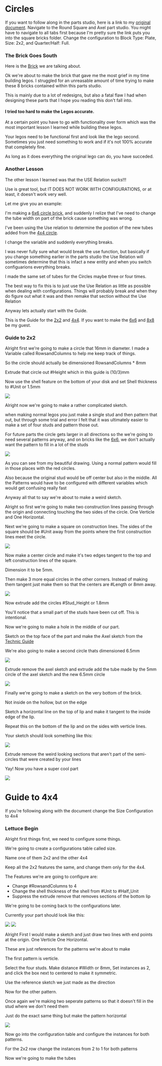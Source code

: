 # Circles 

If you want to follow along in the parts studio, here is a link to my [original document](https://cvilleschools.onshape.com/documents/18c55e9aeb64057e8e0fbb6a/w/5c06b8e3c4dcf6e948152fa4/e/18df3578f02c775cfcadaef9?configuration=List_8xTqWDMkkCG2Mw%3D_2x2%3BList_ArQ6GsCPNSkQoQ%3DDefault%3BList_Izy0ldJ6UfParG%3DDefault%3BList_tmPjPdZ9wrB2lD%3DDefault&renderMode=0&uiState=6290d24be366b652b2773d0f). Navigate to the Round Square and Axel part studio. You might have to navigate to all tabs first because I'm pretty sure the link puts you into the square bricks folder. Change the configuration to Block Type: Plate, Size: 2x2, and Quarter/Half: Full. 

### The Brick Goes South 

Here is the [Brick](https://www.bricklink.com/v2/catalog/catalogitem.page?P=4032#T=C) we are talking about. 

Ok we're about to make the brick that gave me the most grief in my time building legos. I struggled for an unreasable amount of time trying to make these 8 bricks contained within this parts studio. 

This is mainly due to a lot of redesigns, but also a fatal flaw I had when designing these parts that I hope you reading this don't fall into. 

#### I tried too hard to make the Legos accurate. 

At a certain point you have to go with functionality over form which was the most important lesson I learned while building these legos. 

Your legos need to be functional first and look like the lego second. Sometimes you just need something to work and if it's not 100% accurate that completely fine. 

As long as it does everything the original lego can do, you have succeded. 

### Another Lesson 

The other lesson I learned was that the USE Relation sucks!!!

Use is great tool, but IT DOES NOT WORK WITH CONFIGURATIONS, or at least, it doesn't work very well. 

Let me give you an example:

I'm making a [6x6 circle brick](https://www.bricklink.com/v2/catalog/catalogitem.page?P=11213#T=C), and suddenly I relize that I've need to change the tube width on part of the brick cause something was wrong. 

I've been using the Use relation to determine the postion of the new tubes added from the [4x4 circle](https://www.bricklink.com/v2/catalog/catalogitem.page?P=60474#T=C).

I change the variable and suddenly everything breaks. 

I was never fully sure what would break the use function, but basically if you change something earlier in the parts studio the Use Relation will sometimes determine that this is infact a new entity and when you switch configuarions everything breaks. 

I made the same set of tubes for the Circles maybe three or four times. 

The best way to fix this is to just use the Use Relation as little as possible when dealing with configurations. Things will probably break and when they do figure out what it was and then remake that section without the Use Relation 

Anyway lets actually start with the Guide. 

This is the Guide for the [2x2](https://www.bricklink.com/v2/catalog/catalogitem.page?P=4032#T=C) and [4x4](https://www.bricklink.com/v2/catalog/catalogitem.page?P=60474#T=C). If you want to make the [6x6](https://www.bricklink.com/v2/catalog/catalogitem.page?P=11213#T=C) and [8x8](https://www.brickowl.com/catalog/lego-plate-8-x-8-circle-74611) be my guest. 

### Guide to 2x2 

Alright first we're going to make a circle that 16mm in diameter. I made a Variable called RowsandColumns to help me keep track of things.  

So the circle should actually be dimensioned RowsandColumns * 8mm 

Extrude that circle out #Height which in this guide is (10/3)mm 

Now use the shell feature on the bottom of your disk and set Shell thickness to #Unit or 1.5mm

<img src="Photos/Circle(1).PNG">

Alright now we're going to make a rather complicated sketch. 

when making normal legos you just make a single stud and then pattern that out, but through some trial and error I felt that it was ultimately easier to make a set of four studs and pattern those out. 

For future parts the circle gets larger in all directions so the we're going to need several patterns anyway, and on bricks like the [6x6](https://www.bricklink.com/v2/catalog/catalogitem.page?P=11213#T=C), we don't actually want the pattern to fill in a lot of the studs 

<img src="Photos/Circle(2).PNG">

As you can see from my beautiful drawing. Using a normal pattern would fill in those places with the red circles. 

Also because the original stud would be off center but also in the middle. All the Patterns would have to be configured with different variables which would get confusing really fast 

Anyway all that to say we're about to make a weird sketch. 

Alright so first we're going to make two construction lines passing through the origin and connecting touching the two sides of the circle. One Verticle and One Horizontal. 

Next we're going to make a square on construction lines. The sides of the square should be #Unit away from the points where the first construction lines meet the circle. 

<img src="Photos/Circle(3).PNG">

Now make a center circle and make it's two edges tangent to the top and left construction lines of the square. 

Dimension it to be 5mm.

Then make 3 more equal circles in the other corners. Instead of making them tangent just make them so that the centers are #Length or 8mm away. 

<img src="Photos/Circle(4).PNG">

Now extrude add the circles #Stud_Height or 1.8mm 

You'll notice that a small part of the studs have been cut off. This is intentional.

Now we're going to make a hole in the middle of our part. 

Sketch on the top face of the part and make the Axel sketch from the [Technic Guide](Technic.md)

We're also going to make a second circle thats dimensioned 6.5mm 

<img src="Photos/Circle(5).PNG">

Extrude remove the axel sketch and extrude add the tube made by the 5mm circle of the axel sketch and the new 6.5mm circle 

<img src="Photos/Circle(6).PNG">

Finally we're going to make a sketch on the very bottom of the brick. 

Not inside on the hollow, but on the edge

Sketch a horizontal line on the top of lip and make it tangent to the inside edge of the lip.

Repeat this on the bottom of the lip and on the sides with verticle lines. 

Your sketch should look something like this:

<img src="Photos/Circle(7).PNG">

Extrude remove the weird looking sections that aren't part of the semi-circles that were created by your lines 

Yay! Now you have a super cool part 

<img src="Photos/Circle.PNG">

# Guide to 4x4 

If you're following along with the document change the Size Configuration to 4x4 

### Lettuce Begin 

Alright first things first, we need to configure some things. 

We're going to create a configurations table called size. 

Name one of them 2x2 and the other 4x4 

Keep all the 2x2 features the same, and change them only for the 4x4. 

The Features we're are going to configure are: 

- Change #RowsandColumns to 4
- Change the shell thickness of the shell from #Unit to #Half_Unit 
- Suppress the extrude remove that removes sections of the bottom lip

We're going to be coming back to the configurations later. 

Currently your part should look like this:

<img src="Photos/Circle(8).PNG">

<img src="Photos/Circle(9).PNG">

Alright First I would make a sketch and just draw two lines with end points at the origin. One Verticle One Horizontal. 

These are just references for the patterns we're about to make

The first pattern is verticle. 

Select the four studs. Make distance #Width or 8mm, Set instances as 2, and click the box next to centered to make it symmetric. 

Use the reference sketch we just made as the direction 

Now for the other pattern. 

Once again we're making two seperate patterns so that it doesn't fill in the stud where we don't need them 

Just do the exact same thing but make the pattern horizontal 

<img src="Photos/Circle(10).PNG">

Now go into the configuration table and configure the instances for both patterns. 

For the 2x2 row change the instances from 2 to 1 for both patterns 

Now we're going to make the tubes 


